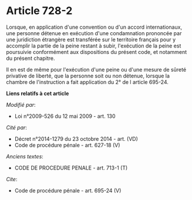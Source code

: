 # Article 728-2

Lorsque, en application d'une convention ou d'un accord internationaux, une personne détenue en exécution d'une condamnation
prononcée par une juridiction étrangère est transférée sur le territoire français pour y accomplir la partie de la peine
restant à subir, l'exécution de la peine est poursuivie conformément aux dispositions du présent code, et notamment du
présent chapitre. 

Il en est de même pour l'exécution d'une peine ou d'une mesure de sûreté privative de liberté, que la personne soit ou non
détenue, lorsque la chambre de l'instruction a fait application du 2° de l article 695-24.

**Liens relatifs à cet article**

_Modifié par_:

  - Loi n°2009-526 du 12 mai 2009 - art. 130

_Cité par_:

  - Décret n°2014-1279 du 23 octobre 2014 - art. (VD)
  - Code de procédure pénale - art. 627-18 (V)

_Anciens textes_:

  - CODE DE PROCEDURE PENALE - art. 713-1 (T)

_Cite_:

  - Code de procédure pénale - art. 695-24 (V)
